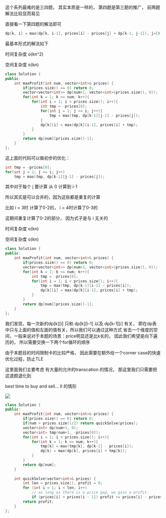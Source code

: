 这个系列最难的是三四题， 其实本质是一样的， 第四题是第三题的推广， 前两题解法比较显而易见

直接看一下第四题的解法即可

```c++
dp[k, i] = max(dp[k, i-1], prices[i] - prices[j] + dp[k-1, j-1]), j=[0..i-1]
```

最基本形式的解法如下

时间复杂度 o(kn^2)

空间复杂度 o(kn)

```c++
class Solution {
public:
    int maxProfit(int num, vector<int>& prices) {
        if(prices.size() == 0) return 0;
        vector<vector<int>> dp(num+1, vector<int>(prices.size(), 0));
        for(int k = 1; k <= num; k++){
            for(int i = 1; i < prices.size(); i++){
                int tmp = -prices[0];
                for(int j = 1; j <= i; j++){
                    tmp = max(tmp, dp[k-1][j-1] - prices[j]);
                }
                dp[k][i] = max(dp[k][i-1], prices[i] + tmp);
            }
        }
        return dp[num][prices.size()-1];
    }
};
```

这上面的代码可以做初步的优化：

```c++
int tmp = -prices[0];
for(int j = 1; j <= i; j++)
    tmp = max(tmp, dp[k-1][j-1] - prices[j]);
```

其中对于每个 j 要计算 从 0 计算到 i-1

所以其实是可以合并的，因为这些都是重复的计算

比如 i = 3时 计算了0-2的， i = 4时计算了0-3的

这期间重复计算了0-2的部分， 因为式子是与 i 无关的

时间复杂度 o(kn)

空间复杂度 o(kn)

```c++
class Solution {
public:
    int maxProfit(int num, vector<int>& prices) {
        if(prices.size() == 0) return 0;
        vector<vector<int>> dp(num+1, vector<int>(prices.size(), 0));
        for(int k = 1; k <= num; k++){
            int tmp = -prices[0];
            for(int i = 1; i < prices.size(); i++){
                tmp = max(tmp, dp[k-1][i-1] - prices[i]);
                dp[k][i] = max(dp[k][i-1], prices[i] + tmp);
            }
        }
        return dp[num][prices.size()-1];
    }
};
```

我们发现，每一次新的dp\[k][i] 只和 dp\[k][i-1] 以及 dp\[k-1][i] 有关， 即在dp表中只与上面的值和左面的值有关，所以我们可以通过这种方式 省去一个维度的空间，一般来说对于本题的场景：price明显还是比k长的， 因此我们希望是向下遍历的， 所以需要交换一下两个for循环的顺序

由于本题目的时间限制卡的比较严格， 因此需要在额外给一个corner case的快速优化过程，防止TLE

这里面我们主要考虑 有大量的允许的transcation 的情况， 那这里我们只需要把这道题退化到

best time to buy and sell... II 的情形

![](https://github.com/crVainglory/MyLeetCodePractice/blob/master/images/best%20time%20to%20buy%20and%20sell%20stock.jpg)

```c++
class Solution {
public:
    int maxProfit(int num, vector<int>& prices) {
        if(prices.size() == 0) return 0;
        if(num > prices.size()/2) return quickSolve(prices);
        vector<int> dp(num+1, 0);
        vector<int> tmp(num+1, -prices[0]);
        for(int i = 1; i < prices.size(); i++){
            for(int k = 1; k <= num; k++){
                tmp[k] = max(tmp[k], dp[k-1] - prices[i]);
                dp[k] = max(dp[k], prices[i] + tmp[k]);
            }
        }
        return dp[num];
    }
    
    int quickSolve(vector<int>& prices) {
        int len = prices.size(), profit = 0;
        for (int i = 1; i < len; i++)
            // as long as there is a price gap, we gain a profit.
            if (prices[i] > prices[i - 1]) profit += prices[i] - prices[i - 1];
        return profit;
    }
};
```

